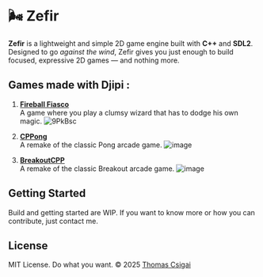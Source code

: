 # 🌬️ Zefir

**Zefir** is a lightweight and simple 2D game engine built with **C++** and **SDL2**.
Designed to go *against the wind*, Zefir gives you just enough to build focused, expressive 2D games — and nothing more.

## Games made with Djipi :

1. **[Fireball Fiasco](https://github.com/thomascsigai/Fireball-Fiasco)**  
   A game where you play a clumsy wizard that has to dodge his own magic.
   ![9PkBsc](https://github.com/user-attachments/assets/a1c6760b-757c-4c3d-a6ca-0b86a53dec3e)
   
3. **[CPPong](https://github.com/thomascsigai/CPPong)**  
   A remake of the classic Pong arcade game.
   ![image](https://github.com/user-attachments/assets/07e1eac1-f338-499a-917d-390040790e08)

2. **[BreakoutCPP](https://github.com/thomascsigai/BreakoutCPP)**  
   A remake of the classic Breakout arcade game.
   ![image](https://github.com/user-attachments/assets/5207be35-d41f-4f04-80c6-fa39ca8ff125)

## Getting Started

Build and getting started are WIP. If you want to know more or how you can contribute, just contact me.

## License

MIT License. Do what you want.
© 2025 [Thomas Csigai](https://github.com/thomascsigai)

